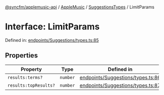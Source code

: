 [@syncfm/applemusic-api](../../../../../../globals.md) / [AppleMusic](../../../index.md) / [SuggestionsTypes](../index.md) / LimitParams

# Interface: LimitParams

Defined in: [endpoints/Suggestions/types.ts:85](https://github.com/sync-fm/applemusic-api/blob/9471caba6a6b5bc92263ffc6e5d9c04672ec1f7f/src/endpoints/Suggestions/types.ts#L85)

## Properties

| Property | Type | Defined in |
| ------ | ------ | ------ |
| <a id="resultsterms"></a> `results:terms?` | `number` | [endpoints/Suggestions/types.ts:86](https://github.com/sync-fm/applemusic-api/blob/9471caba6a6b5bc92263ffc6e5d9c04672ec1f7f/src/endpoints/Suggestions/types.ts#L86) |
| <a id="resultstopresults"></a> `results:topResults?` | `number` | [endpoints/Suggestions/types.ts:87](https://github.com/sync-fm/applemusic-api/blob/9471caba6a6b5bc92263ffc6e5d9c04672ec1f7f/src/endpoints/Suggestions/types.ts#L87) |
